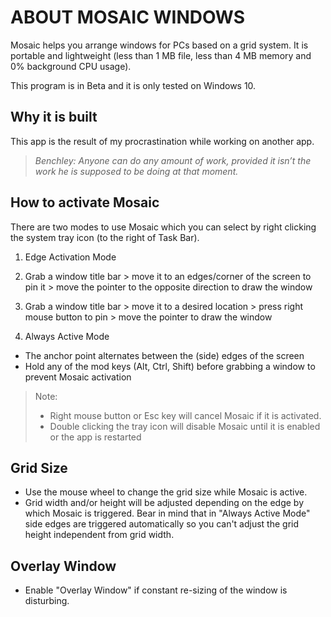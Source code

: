 ABOUT MOSAIC WINDOWS
====================
Mosaic helps you arrange windows for PCs based on a grid system. It is portable and lightweight (less than 1 MB file, less than 4 MB memory and 0% background CPU usage).

This program is in Beta and it is only tested on Windows 10.

Why it is built
--------------
This app is the result of my procrastination while working on another app.

> *Benchley:*
> *Anyone can do any amount of work, provided it isn’t the work he is supposed to be doing at that moment.*

How to activate Mosaic
-----------------------

There are two modes to use Mosaic which you can select by right clicking the system tray icon (to the right of Task Bar).

1. Edge Activation Mode
 1. Grab a window title bar > move it to an edges/corner of the screen to pin it > move the pointer to the opposite direction to draw the window
 2. Grab a window title bar > move it to a desired location > press right mouse button to pin > move the pointer to draw the window

2. Always Active Mode
 - The anchor point alternates between the (side) edges of the screen
 - Hold any of the mod keys (Alt, Ctrl, Shift) before grabbing a window to prevent Mosaic activation

> Note:
> 	 - Right mouse button or Esc key will cancel Mosaic if it is activated.
> 	 - Double clicking the tray icon will disable Mosaic until it is enabled or the app is restarted

 
Grid Size
---------
 - Use the mouse wheel to change the grid size while Mosaic is active. 
 - Grid width and/or height will be adjusted depending on the edge by which Mosaic is triggered. Bear in mind that in "Always Active Mode" side edges are triggered automatically so you can't adjust the grid height independent from grid width.

Overlay Window
--------------
 - Enable "Overlay Window" if constant re-sizing of the window is disturbing.
